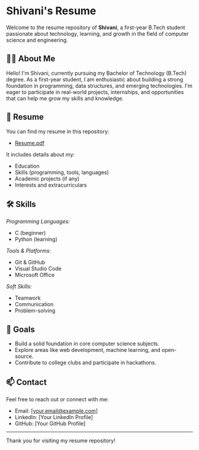 # Shivani's Resume

Welcome to the resume repository of **Shivani**, a first-year B.Tech student passionate about technology, learning, and growth in the field of computer science and engineering.

## 👩‍🎓 About Me

Hello! I'm Shivani, currently pursuing my Bachelor of Technology (B.Tech) degree. As a first-year student, I am enthusiastic about building a strong foundation in programming, data structures, and emerging technologies. I'm eager to participate in real-world projects, internships, and opportunities that can help me grow my skills and knowledge.

## 📄 Resume

You can find my resume in this repository:
- [Resume.pdf](./Resume.pdf)

It includes details about my:
- Education
- Skills (programming, tools, languages)
- Academic projects (if any)
- Interests and extracurriculars

## 🛠️ Skills

*Programming Languages:*
- C (beginner)
- Python (learning)

*Tools & Platforms:*
- Git & GitHub
- Visual Studio Code
- Microsoft Office

*Soft Skills:*
- Teamwork
- Communication
- Problem-solving

## 🚀 Goals

- Build a solid foundation in core computer science subjects.
- Explore areas like web development, machine learning, and open-source.
- Contribute to college clubs and participate in hackathons.

## 📫 Contact

Feel free to reach out or connect with me:
- Email: [your.email@example.com]
- LinkedIn: [Your LinkedIn Profile]
- GitHub: [Your GitHub Profile]

---

Thank you for visiting my resume repository!

